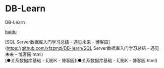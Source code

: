 # DB-Learn
DB-Learn

[baidu](http://www.baidu.com)

[SQL Server数据库入门学习总结 - 遇见未来 - 博客园](https://github.com/xfzzmzj/DB-learn/SQL Server数据库入门学习总结 - 遇见未来 - 博客园.html)  
[●关系数据库基础 - 幻影K - 博客园](●关系数据库基础 - 幻影K - 博客园.html)
